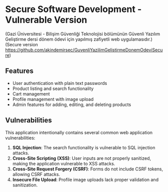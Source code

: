 # Secure Software Development - Vulnerable Version
(Gazi Üniversitesi - Bilişim Güvenliği Teknolojisi bölümünün Güvenli Yazılım Geliştirme dersi dönem ödevi için yapılmış zafiyetli web uygulamasıdır.)
(Secure version https://github.com/akindemirsec/GuvenliYazilimGelistirmeDonemOdeviSecure)

## Features

- User authentication with plain text passwords
- Product listing and search functionality
- Cart management
- Profile management with image upload
- Admin features for adding, editing, and deleting products

## Vulnerabilities

This application intentionally contains several common web application vulnerabilities:

1. **SQL Injection**: The search functionality is vulnerable to SQL injection attacks.
2. **Cross-Site Scripting (XSS)**: User inputs are not properly sanitized, making the application vulnerable to XSS attacks.
3. **Cross-Site Request Forgery (CSRF)**: Forms do not include CSRF tokens, allowing CSRF attacks.
4. **Insecure File Upload**: Profile image uploads lack proper validation and sanitization.

